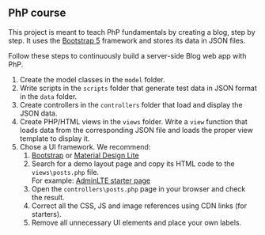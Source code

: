 ## PhP course

This project is meant to teach PhP fundamentals by creating a blog, step by step. It uses the [Bootstrap 5](https://getbootstrap.com/docs/5.2/getting-started/introduction/) framework and stores its data in JSON files.

Follow these steps to continuously build a server-side Blog web app with PhP.

1. Create the model classes in the `model` folder.
2. Write scripts in the `scripts` folder that generate test data in JSON format in the `data` folder.
3. Create controllers in the `controllers` folder that load and display the JSON data.
4. Create PHP/HTML views in the `views` folder. Write a `view` function that loads data from the corresponding JSON file and loads the proper view template to display it.
5. Chose a UI framework. We recommend:<br/>
    1. [Bootstrap](https://getbootstrap.com/) or [Material Design Lite](https://getmdl.io/started/index.html)
    2. Search for a demo layout page and copy its HTML code to the `views\posts.php` file.<br/>
       For example: [AdminLTE starter page](https://adminlte.io/themes/v3/starter.html)
   3. Open the `controllers\posts.php` page in your browser and check the result.
   4. Correct all the CSS, JS and image references using CDN links (for starters).
   5. Remove all unnecessary UI elements and place your own labels.